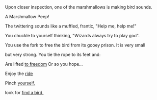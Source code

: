 Upon closer inspection, one of the marshmallows is making bird sounds.

A Marshmallow Peep!

The twittering sounds like a muffled, frantic, "Help me, help me!" 

You chuckle to yourself thinking, "Wizards always try to play god". 

You use the fork to free the bird from its gooey prison. It is very small

but very strong. You tie the rope to its feet and:

Are lifted [to freedom](../marshmallow.md) Or so you hope...

Enjoy the [ride](../enjoy-DreamRide/ride.md)

Pinch [yourself.](../is-this-a-dream/is-this-a-dream.md)

look for [find a bird.](find-bird/bird.md)
